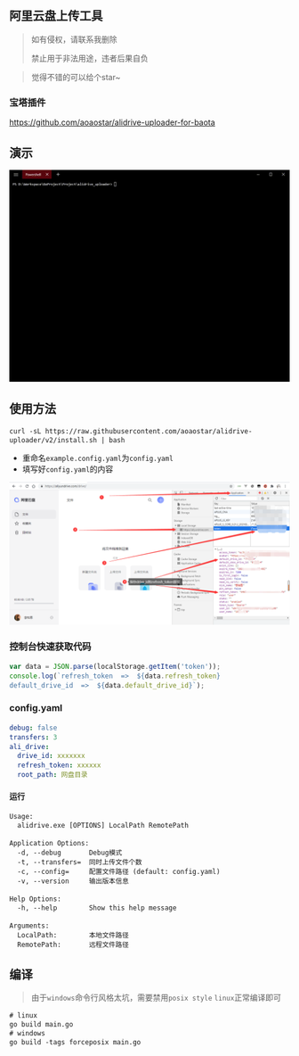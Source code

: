## 阿里云盘上传工具

> 如有侵权，请联系我删除   
> 
> 禁止用于非法用途，违者后果自负   

> 觉得不错的可以给个star~    

### 宝塔插件
<https://github.com/aoaostar/alidrive-uploader-for-baota>

## 演示

![](docs/preview_1.gif)

## 使用方法
```shell
curl -sL https://raw.githubusercontent.com/aoaostar/alidrive-uploader/v2/install.sh | bash 
```
* 重命名`example.config.yaml`为`config.yaml`
* 填写好`config.yaml`的内容

![](docs/img_1.png)

### 控制台快速获取代码

```js
var data = JSON.parse(localStorage.getItem('token'));
console.log(`refresh_token  =>  ${data.refresh_token}
default_drive_id  =>  ${data.default_drive_id}`);
```

### config.yaml

```yaml
debug: false
transfers: 3
ali_drive:
  drive_id: xxxxxxx
  refresh_token: xxxxxx
  root_path: 网盘目录
```

#### 运行

```shell
Usage:
  alidrive.exe [OPTIONS] LocalPath RemotePath

Application Options:
  -d, --debug       Debug模式
  -t, --transfers=  同时上传文件个数
  -c, --config=     配置文件路径 (default: config.yaml)
  -v, --version     输出版本信息

Help Options:
  -h, --help        Show this help message

Arguments:
  LocalPath:        本地文件路径
  RemotePath:       远程文件路径
```

## 编译

> 由于`windows`命令行风格太坑，需要禁用`posix style`
> `linux`正常编译即可

```shell
# linux
go build main.go
# windows
go build -tags forceposix main.go
```
